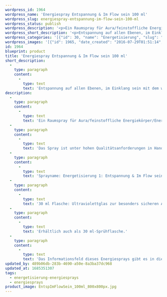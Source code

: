 ```yaml
---
wordpress_id: 1964
wordpress_name: 'Energiespray Entspannung & Im Flow sein 100 ml'
wordpress_slug: energiespray-entspannung-im-flow-sein-100-ml
wordpress_status: publish
wordpress_description: '<p>Ein Raumspray für Aura/feinstoffliche Energiekörper/Energiefelder in Räumen mit einem aktivierbaren Informationsfeld zu Entspannung und Im Flow sein sowie dem energetischen Zugang zu den dazugehörigen universellen Wissenspools.</p><p>Das Spray ist unter hohen Qualitätsanforderungen in Handarbeit in Deutschland hergestellt aus mehrfach gereinigtem und energetisiertem Wasser (76%, konserviert mit 96%igem Weingeist (24%). Abgestimmt auf die Energie ist die Komposition von naturreinen ätherischen Ölen*.</p><p>Sprayname: Energetisierung 1: Entspannung &amp; Im Flow sein. Reihe: Energetisierung</p><p>30 ml Flasche: Ultraviolettglas zur besonders sicheren Aufbewahrung mit hochwertigem, goldfarbenen Metallpumpzerstäuber (Steigrohr: Plastik). Etikett: Wasserfest, leicht energetisiert mit dem Informationsfeld des Airsprays.</p><p>Erhältlich auch als <a href="https://my.feenbaum.de/produkt/energiespray-entspannung-im-flow-sein/">30 ml-Sprühflasche</a>.</p><p>Das Informationsfeld dieses Energiesprays gibt es in diesem Shop auch als <a href="https://my.feenbaum.de/produkt-kategorie/energiebilder/fotokarten/energetisierung-fotokarten/">Fotokarte</a>, <a href="https://my.feenbaum.de/produkt-kategorie/energiebilder/wandbilder/energetisierung/">Wandbild</a> und <a href="https://my.feenbaum.de/produkt-kategorie/energiekissen/energetisierung-energiekissen/">Energiekissen</a></p><p><a href="https://my.feenbaum.de/anwendung-energiesprays/">Anwendungshinweise</a></p>'
wordpress_short_description: '<p>Entspannung auf allen Ebenen, im Einklang sein mit dem was ist</p>'
wordpress_categories: '[{"id": 30, "name": "Energetisierung", "slug": "energetisierung-energiesprays"}, {"id": 29, "name": "Energiesprays", "slug": "energiesprays"}]'
wordpress_images: '[{"id": 1965, "date_created": "2016-07-29T01:51:14", "date_created_gmt": "2016-07-28T21:51:14", "date_modified": "2016-07-29T01:51:14", "date_modified_gmt": "2016-07-28T21:51:14", "src": "https://my.feenbaum.de/wp-content/uploads/2016/07/EntspImFlowSein_100ml_800x800px.jpg", "name": "EntspImFlowSein_100ml_800x800px", "alt": ""}, {"id": 991, "date_created": "2016-02-25T01:52:51", "date_created_gmt": "2016-02-24T23:52:51", "date_modified": "2016-02-25T01:52:51", "date_modified_gmt": "2016-02-24T23:52:51", "src": "https://my.feenbaum.de/wp-content/uploads/2016/02/1-Entspannung-Flow_800x800-W-1.jpg", "name": "1-Entspannung-Flow_800x800-W", "alt": ""}]'
id: 1964
blueprint: product
title: 'Energiespray Entspannung & Im Flow sein 100 ml'
short_description:
  -
    type: paragraph
    content:
      -
        type: text
        text: 'Entspannung auf allen Ebenen, im Einklang sein mit dem was ist'
description:
  -
    type: paragraph
    content:
      -
        type: text
        text: 'Ein Raumspray für Aura/feinstoffliche Energiekörper/Energiefelder in Räumen mit einem aktivierbaren Informationsfeld zu Entspannung und Im Flow sein sowie dem energetischen Zugang zu den dazugehörigen universellen Wissenspools.'
  -
    type: paragraph
    content:
      -
        type: text
        text: 'Das Spray ist unter hohen Qualitätsanforderungen in Handarbeit in Deutschland hergestellt aus mehrfach gereinigtem und energetisiertem Wasser (76%, konserviert mit 96%igem Weingeist (24%). Abgestimmt auf die Energie ist die Komposition von naturreinen ätherischen Ölen*.'
  -
    type: paragraph
    content:
      -
        type: text
        text: 'Sprayname: Energetisierung 1: Entspannung & Im Flow sein. Reihe: Energetisierung'
  -
    type: paragraph
    content:
      -
        type: text
        text: '30 ml Flasche: Ultraviolettglas zur besonders sicheren Aufbewahrung mit hochwertigem, goldfarbenen Metallpumpzerstäuber (Steigrohr: Plastik). Etikett: Wasserfest, leicht energetisiert mit dem Informationsfeld des Airsprays.'
  -
    type: paragraph
    content:
      -
        type: text
        text: 'Erhältlich auch als 30 ml-Sprühflasche.'
  -
    type: paragraph
    content:
      -
        type: text
        text: 'Das Informationsfeld dieses Energiesprays gibt es in diesem Shop auch als Fotokarte, Wandbild und Energiekissen'
updated_by: 489b06db-283b-4690-a50e-8a3ba37dc968
updated_at: 1685351307
tags:
  - energetisierung-energiesprays
  - energiesprays
product_image: EntspImFlowSein_100ml_800x800px.jpg
---
```


